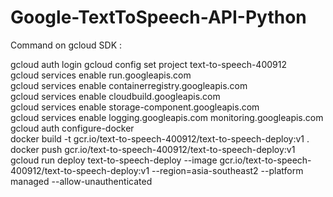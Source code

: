 # Google-TextToSpeech-API-Python

Command on gcloud SDK : 

gcloud auth login
gcloud config set project text-to-speech-400912    
gcloud services enable run.googleapis.com   
gcloud services enable containerregistry.googleapis.com   
gcloud services enable cloudbuild.googleapis.com  
gcloud services enable storage-component.googleapis.com  
gcloud services enable logging.googleapis.com monitoring.googleapis.com  
gcloud auth configure-docker  
docker build -t gcr.io/text-to-speech-400912/text-to-speech-deploy:v1 .  
docker push gcr.io/text-to-speech-400912/text-to-speech-deploy:v1  
gcloud run deploy text-to-speech-deploy --image gcr.io/text-to-speech-400912/text-to-speech-deploy:v1 --region=asia-southeast2 --platform managed --allow-unauthenticated  
